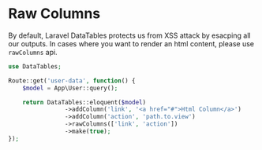 # Raw Columns

By default, Laravel DataTables protects us from XSS attack by esacping all our outputs.
In cases where you want to render an html content, please use `rawColumns` api.


```php
use DataTables;

Route::get('user-data', function() {
	$model = App\User::query();

	return DataTables::eloquent($model)
				->addColumn('link', '<a href="#">Html Column</a>')
				->addColumn('action', 'path.to.view')
				->rawColumns(['link', 'action'])
				->make(true);
});
```


